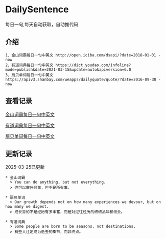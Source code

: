 # DailySentence

每日一句,每天自动获取，自动推代码

## 介绍

```
1、金山词霸每日一句中英文 http://open.iciba.com/dsapi/?date=2018-01-01 - now
2、有道词典每日一句中英文 https://dict.youdao.com/infoline?mode=publish&date=2021-03-15&update=auto&apiversion=6.0
3、扇贝单词每日一句中英文 https://apiv3.shanbay.com/weapps/dailyquote/quote/?date=2016-09-30 - now
```

## 查看记录

[金山词霸每日一句中英文](./data/iciba/)

[有道词典每日一句中英文](./data/youdao/)

[扇贝单词每日一句中英文](./data/shanbay/)

## 更新记录
2025-03-25已更新 
```
* 金山词霸
  > You can do anything, but not everything.
  > 你可以做任何事，但不是所有事。

* 扇贝单词
  > Our growth depends not on how many experiences we devour, but on how many we digest.
  > 成长靠的不是经历有多丰富，而是对过往经历的细细品味和领会。

* 有道词典
  > Some people are born to be seasons, not destinations.
  > 有些人注定成为逝去的季节，而非终点。

```
